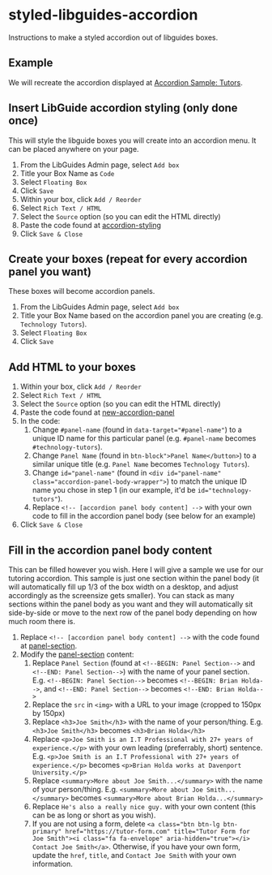 # styled-libguides-accordion
Instructions to make a styled accordion out of libguides boxes.

## Example
We will recreate the accordion displayed at [Accordion Sample: Tutors](https://davenport.libguides.com/accordion).

## Insert LibGuide accordion styling (only done once)
This will style the libguide boxes you will create into an accordion menu. It can be placed anywhere on your page.

1. From the LibGuides Admin page, select `Add box`
2. Title your Box Name as `Code`
3. Select `Floating Box`
4. Click `Save`
5. Within your box, click `Add / Reorder`
6. Select `Rich Text / HTML`
7. Select the `Source` option (so you can edit the HTML directly)
8. Paste the code found at [accordion-styling](https://github.com/brianholda/styled-libguides-accordion/blob/main/accordion-styling)
9. Click `Save & Close`

## Create your boxes (repeat for every accordion panel you want)
These boxes will become accordion panels.

1. From the LibGuides Admin page, select `Add box`
2. Title your Box Name based on the accordion panel you are creating (e.g. `Technology Tutors`).
3. Select `Floating Box`
4. Click `Save`

## Add HTML to your boxes
1. Within your box, click `Add / Reorder`
2. Select `Rich Text / HTML`
3. Select the `Source` option (so you can edit the HTML directly)
4. Paste the code found at [new-accordion-panel](https://github.com/brianholda/styled-libguides-accordion/blob/main/new-accordion-panel)
5. In the code:
    1. Change `#panel-name` (found in `data-target="#panel-name"`) to a unique ID name for this particular panel (e.g. `#panel-name` becomes `#technology-tutors`).
    2. Change `Panel Name` (found in `btn-block">Panel Name</button>`) to a similar unique title (e.g. `Panel Name` becomes `Technology Tutors`).
    3. Change `id="panel-name"` (found in `<div id="panel-name" class="accordion-panel-body-wrapper">`) to match the unique ID name you chose in step 1 (in our example, it'd be `id="technology-tutors"`).
    4. Replace `<!-- [accordion panel body content] -->` with your own code to fill in the accordion panel body (see below for an example)
6. Click `Save & Close`

## Fill in the accordion panel body content
This can be filled however you wish. Here I will give a sample we use for our tutoring accordion. This sample is just one section within the panel body (it will automatically fill up 1/3 of the box width on a desktop, and adjust accordingly as the screensize gets smaller). You can stack as many sections within the panel body as you want and they will automatically sit side-by-side or move to the next row of the panel body depending on how much room there is.

1. Replace `<!-- [accordion panel body content] -->` with the code found at [panel-section](https://github.com/brianholda/styled-libguides-accordion/blob/main/panel-section).
2. Modify the [panel-section](https://github.com/brianholda/styled-libguides-accordion/blob/main/panel-section) content:
    1. Replace `Panel Section` (found at `<!--BEGIN: Panel Section-->` and `<!--END: Panel Section-->`) with the name of your panel section. E.g. `<!--BEGIN: Panel Section-->` becomes `<!--BEGIN: Brian Holda-->`, and `<!--END: Panel Section-->` becomes `<!--END: Brian Holda-->`
    2. Replace the `src` in `<img>` with a URL to your image (cropped to 150px by 150px)
    3. Replace `<h3>Joe Smith</h3>` with the name of your person/thing. E.g. `<h3>Joe Smith</h3>` becomes `<h3>Brian Holda</h3>`
    4. Replace `<p>Joe Smith is an I.T Professional with 27+ years of experience.</p>` with your own leading (preferrably, short) sentence. E.g. `<p>Joe Smith is an I.T Professional with 27+ years of experience.</p>` becomes `<p>Brian Holda works at Davenport University.</p>`
    5. Replace `<summary>More about Joe Smith...</summary>` with the name of your person/thing. E.g. `<summary>More about Joe Smith...</summary>` becomes `<summary>More about Brian Holda...</summary>`
    6. Replace `He's also a really nice guy.` with your own content (this can be as long or short as you wish).
    7. If you are not using a form, delete `<a class="btn btn-lg btn-primary" href="https://tutor-form.com" title="Tutor Form for Joe Smith"><i class="fa fa-envelope" aria-hidden="true"></i> Contact Joe Smith</a>`. Otherwise, if you have your own form, update the `href`, `title`, and `Contact Joe Smith` with your own information.
